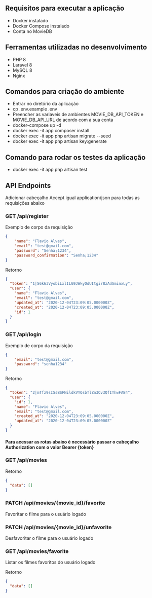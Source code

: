 ## Requisitos para executar a aplicação 
- Docker instalado
- Docker Compose instalado
- Conta no MovieDB

## Ferramentas utilizadas no desenvolvimento
- PHP 8
- Laravel 8
- MySQL 8
- Nginx 

## Comandos para criação do ambiente
- Entrar no diretório da aplicação
- cp .env.example .env
- Preencher as variaveis de ambientes MOVIE_DB_API_TOKEN e MOVIE_DB_API_URL de acordo com a sua conta
- docker-compose up -d
- docker exec -it app composer install
- docker exec -it app php artisan migrate --seed
- docker exec -it app php artisan key:generate

## Comando para rodar os testes da aplicação
- docker exec -it app php artisan test

## API Endpoints
Adicionar cabeçalho Accept igual application/json para todas as requisições abaixo
### GET /api/register
Exemplo de corpo da requisição
```json
{
    "name": "Flavio Alves",
	"email": "test@gmail.com",
	"password": "Senha;1234",
	"password_confirmation": "Senha;1234"
}
```
Retorno

```json
{
  "token": "1|S6k63VyobiLxlILG9JWkyOdUItgir8zAdSminxLy",
  "user": {
    "name": "Flavio Alves",
    "email": "test@gmail.com",
    "updated_at": "2020-12-04T23:09:05.000000Z",
    "created_at": "2020-12-04T23:09:05.000000Z",
    "id": 1
  }
}
```

### GET /api/login
Exemplo de corpo da requisição
```json
{
    "email": "test@gmail.com",
    "password": "senha1234"
}
```
Retorno

```json
{
  "token": "2|mTfz9sISsBSFNildkVYQsbTlZn3Ov3QfIThwFAB4",
  "user": {
    "id": 1,
    "name": "Flavio Alves",
    "email": "test@gmail.com",
    "created_at": "2020-12-04T23:09:05.000000Z",
    "updated_at": "2020-12-04T23:09:05.000000Z"
  }
}
```

#### Para acessar as rotas abaixo é necessário passar o cabeçalho Authorization com o valor Bearer {token}

### GET /api/movies
Retorno
```json
{
  "data": []
}
```

### PATCH /api/movies/{movie_id}/favorite
Favoritar o filme para o usuário logado

### PATCH /api/movies/{movie_id}/unfavorite
Desfavoritar o filme para o usuário logado

### GET /api/movies/favorite
Listar os filmes favoritos do usuário logado

Retorno

```json
{
  "data": []
}
```
